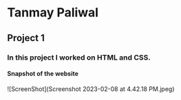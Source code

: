 # Tanmay Paliwal
## Project 1
### In this project I worked on HTML and CSS.
#### Snapshot of the website
![ScreenShot](Screenshot 2023-02-08 at 4.42.18 PM.jpeg)